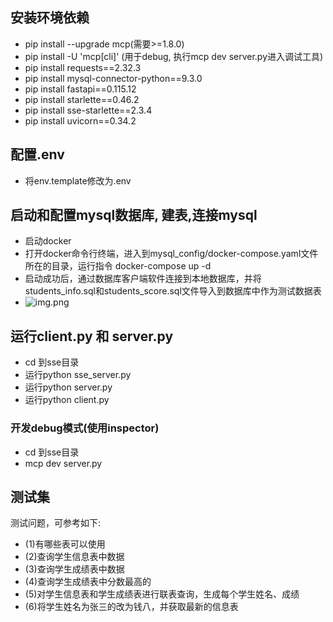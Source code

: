 ## 安装环境依赖
- pip install --upgrade mcp(需要>=1.8.0)
- pip install -U 'mcp[cli]' (用于debug, 执行mcp dev server.py进入调试工具)
- pip install requests==2.32.3
- pip install mysql-connector-python==9.3.0
- pip install fastapi==0.115.12
- pip install starlette==0.46.2
- pip install sse-starlette==2.3.4
- pip install uvicorn==0.34.2

## 配置.env
- 将env.template修改为.env

## 启动和配置mysql数据库, 建表,连接mysql
- 启动docker
- 打开docker命令行终端，进入到mysql_config/docker-compose.yaml文件所在的目录，运行指令 docker-compose up -d                
- 启动成功后，通过数据库客户端软件连接到本地数据库，并将students_info.sql和students_score.sql文件导入到数据库中作为测试数据表
- ![img.png](img.png)

## 运行client.py 和 server.py
- cd 到sse目录
- 运行python sse_server.py
- 运行python server.py
- 运行python client.py

### 开发debug模式(使用inspector)
- cd 到sse目录
- mcp dev server.py


## 测试集
测试问题，可参考如下:                                
- (1)有哪些表可以使用                                             
- (2)查询学生信息表中数据                                                   
- (3)查询学生成绩表中数据                                               
- (4)查询学生成绩表中分数最高的                                              
- (5)对学生信息表和学生成绩表进行联表查询，生成每个学生姓名、成绩                     
- (6)将学生姓名为张三的改为钱八，并获取最新的信息表